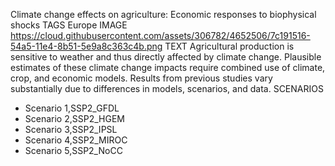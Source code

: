 Climate change effects on agriculture: Economic responses to biophysical shocks
TAGS
Europe
IMAGE
https://cloud.githubusercontent.com/assets/306782/4652506/7c191516-54a5-11e4-8b51-5e9a8c363c4b.png
TEXT
Agricultural production is sensitive to weather and thus directly affected by climate change. Plausible estimates of these climate change impacts require combined use of climate, crop, and economic models. Results from previous studies vary substantially due to differences in models, scenarios, and data.
SCENARIOS
- Scenario 1,SSP2_GFDL
- Scenario 2,SSP2_HGEM
- Scenario 3,SSP2_IPSL
- Scenario 4,SSP2_MIROC
- Scenario 5,SSP2_NoCC